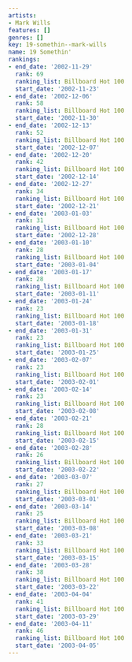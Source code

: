 ```yaml
---
artists:
- Mark Wills
features: []
genres: []
key: 19-somethin--mark-wills
name: 19 Somethin'
rankings:
- end_date: '2002-11-29'
  rank: 69
  ranking_list: Billboard Hot 100
  start_date: '2002-11-23'
- end_date: '2002-12-06'
  rank: 58
  ranking_list: Billboard Hot 100
  start_date: '2002-11-30'
- end_date: '2002-12-13'
  rank: 52
  ranking_list: Billboard Hot 100
  start_date: '2002-12-07'
- end_date: '2002-12-20'
  rank: 42
  ranking_list: Billboard Hot 100
  start_date: '2002-12-14'
- end_date: '2002-12-27'
  rank: 34
  ranking_list: Billboard Hot 100
  start_date: '2002-12-21'
- end_date: '2003-01-03'
  rank: 31
  ranking_list: Billboard Hot 100
  start_date: '2002-12-28'
- end_date: '2003-01-10'
  rank: 28
  ranking_list: Billboard Hot 100
  start_date: '2003-01-04'
- end_date: '2003-01-17'
  rank: 28
  ranking_list: Billboard Hot 100
  start_date: '2003-01-11'
- end_date: '2003-01-24'
  rank: 23
  ranking_list: Billboard Hot 100
  start_date: '2003-01-18'
- end_date: '2003-01-31'
  rank: 23
  ranking_list: Billboard Hot 100
  start_date: '2003-01-25'
- end_date: '2003-02-07'
  rank: 23
  ranking_list: Billboard Hot 100
  start_date: '2003-02-01'
- end_date: '2003-02-14'
  rank: 23
  ranking_list: Billboard Hot 100
  start_date: '2003-02-08'
- end_date: '2003-02-21'
  rank: 28
  ranking_list: Billboard Hot 100
  start_date: '2003-02-15'
- end_date: '2003-02-28'
  rank: 26
  ranking_list: Billboard Hot 100
  start_date: '2003-02-22'
- end_date: '2003-03-07'
  rank: 27
  ranking_list: Billboard Hot 100
  start_date: '2003-03-01'
- end_date: '2003-03-14'
  rank: 25
  ranking_list: Billboard Hot 100
  start_date: '2003-03-08'
- end_date: '2003-03-21'
  rank: 33
  ranking_list: Billboard Hot 100
  start_date: '2003-03-15'
- end_date: '2003-03-28'
  rank: 38
  ranking_list: Billboard Hot 100
  start_date: '2003-03-22'
- end_date: '2003-04-04'
  rank: 41
  ranking_list: Billboard Hot 100
  start_date: '2003-03-29'
- end_date: '2003-04-11'
  rank: 46
  ranking_list: Billboard Hot 100
  start_date: '2003-04-05'
---
```


